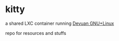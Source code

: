 # kitty
a shared LXC container running [Devuan GNU+Linux](https://dev-one.org)

repo for resources and stuffs

